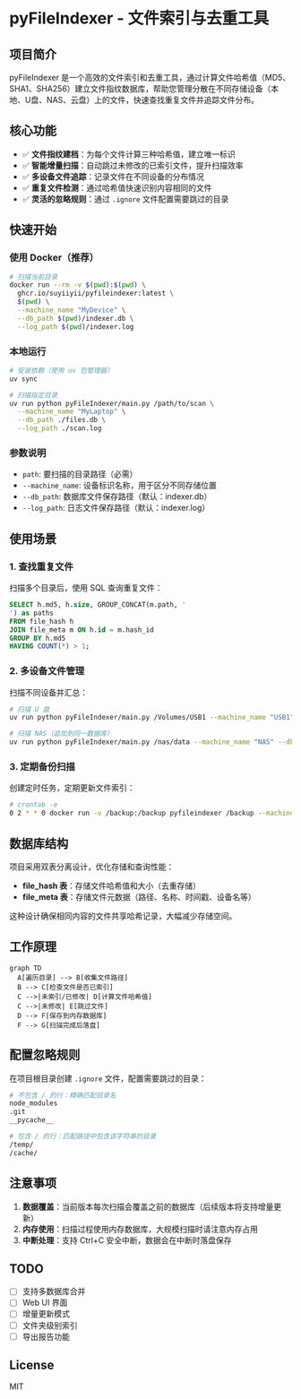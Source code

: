 # pyFileIndexer - 文件索引与去重工具

## 项目简介

pyFileIndexer 是一个高效的文件索引和去重工具，通过计算文件哈希值（MD5、SHA1、SHA256）建立文件指纹数据库，帮助您管理分散在不同存储设备（本地、U盘、NAS、云盘）上的文件，快速查找重复文件并追踪文件分布。

## 核心功能

- ✅ **文件指纹建档**：为每个文件计算三种哈希值，建立唯一标识
- ✅ **智能增量扫描**：自动跳过未修改的已索引文件，提升扫描效率
- ✅ **多设备文件追踪**：记录文件在不同设备的分布情况
- ✅ **重复文件检测**：通过哈希值快速识别内容相同的文件
- ✅ **灵活的忽略规则**：通过 `.ignore` 文件配置需要跳过的目录

## 快速开始

### 使用 Docker（推荐）

```bash
# 扫描当前目录
docker run --rm -v $(pwd):$(pwd) \
  ghcr.io/suyiiyii/pyfileindexer:latest \
  $(pwd) \
  --machine_name "MyDevice" \
  --db_path $(pwd)/indexer.db \
  --log_path $(pwd)/indexer.log
```

### 本地运行

```bash
# 安装依赖（使用 uv 包管理器）
uv sync

# 扫描指定目录
uv run python pyFileIndexer/main.py /path/to/scan \
  --machine_name "MyLaptop" \
  --db_path ./files.db \
  --log_path ./scan.log
```

### 参数说明

- `path`: 要扫描的目录路径（必需）
- `--machine_name`: 设备标识名称，用于区分不同存储位置
- `--db_path`: 数据库文件保存路径（默认：indexer.db）
- `--log_path`: 日志文件保存路径（默认：indexer.log）

## 使用场景

### 1. 查找重复文件
扫描多个目录后，使用 SQL 查询重复文件：
```sql
SELECT h.md5, h.size, GROUP_CONCAT(m.path, '
') as paths
FROM file_hash h
JOIN file_meta m ON h.id = m.hash_id
GROUP BY h.md5
HAVING COUNT(*) > 1;
```

### 2. 多设备文件管理
扫描不同设备并汇总：
```bash
# 扫描 U 盘
uv run python pyFileIndexer/main.py /Volumes/USB1 --machine_name "USB1" --db_path all_files.db

# 扫描 NAS（追加到同一数据库）
uv run python pyFileIndexer/main.py /nas/data --machine_name "NAS" --db_path all_files.db
```

### 3. 定期备份扫描
创建定时任务，定期更新文件索引：
```bash
# crontab -e
0 2 * * 0 docker run -v /backup:/backup pyfileindexer /backup --machine_name "BackupDisk" --db_path /backup/index.db
```

## 数据库结构

项目采用双表分离设计，优化存储和查询性能：

- **file_hash 表**：存储文件哈希值和大小（去重存储）
- **file_meta 表**：存储文件元数据（路径、名称、时间戳、设备名等）

这种设计确保相同内容的文件共享哈希记录，大幅减少存储空间。

## 工作原理

```mermaid
graph TD
  A[遍历目录] --> B[收集文件路径]
  B --> C[检查文件是否已索引]
  C -->|未索引/已修改| D[计算文件哈希值]
  C -->|未修改| E[跳过文件]
  D --> F[保存到内存数据库]
  F --> G[扫描完成后落盘]
```

## 配置忽略规则

在项目根目录创建 `.ignore` 文件，配置需要跳过的目录：

```bash
# 不包含 / 的行：精确匹配目录名
node_modules
.git
__pycache__

# 包含 / 的行：匹配路径中包含该字符串的目录
/temp/
/cache/
```

## 注意事项

1. **数据覆盖**：当前版本每次扫描会覆盖之前的数据库（后续版本将支持增量更新）
2. **内存使用**：扫描过程使用内存数据库，大规模扫描时请注意内存占用
3. **中断处理**：支持 Ctrl+C 安全中断，数据会在中断时落盘保存

## TODO

- [ ] 支持多数据库合并
- [ ] Web UI 界面
- [ ] 增量更新模式
- [ ] 文件夹级别索引
- [ ] 导出报告功能

## License

MIT
